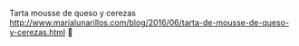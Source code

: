 Tarta mousse de queso y cerezas	http://www.marialunarillos.com/blog/2016/06/tarta-de-mousse-de-queso-y-cerezas.html	
਍